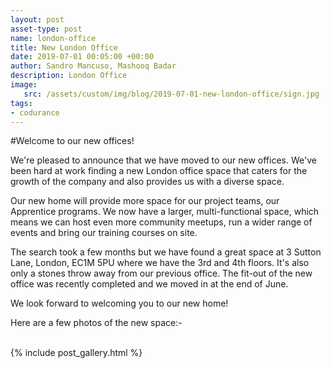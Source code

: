 ```yaml
---
layout: post
asset-type: post
name: london-office
title: New London Office
date: 2019-07-01 00:05:00 +00:00
author: Sandro Mancuso, Mashooq Badar
description: London Office
image:
   src: /assets/custom/img/blog/2019-07-01-new-london-office/sign.jpg
tags:
- codurance
---
```


#Welcome to our new offices!

We're pleased to announce that we have moved to our new offices. We've been hard at work finding a new London office space that caters for the growth of the company and also provides us with a diverse space.

Our new home will provide more space for our project teams, our Apprentice programs. We now have a larger, multi-functional space, which means we can host even more community meetups, run a wider range of events and bring our training courses on site.

The search took a few months but we have found a great space at 3 Sutton Lane, London, EC1M 5PU where we have the 3rd and 4th floors. It's also only a stones throw away from our previous office. The fit-out of the new office was recently completed and we moved in at the end of June.

We look forward to welcoming you to our new home!

Here are a few photos of the new space:-

</br>
{% include post_gallery.html %}